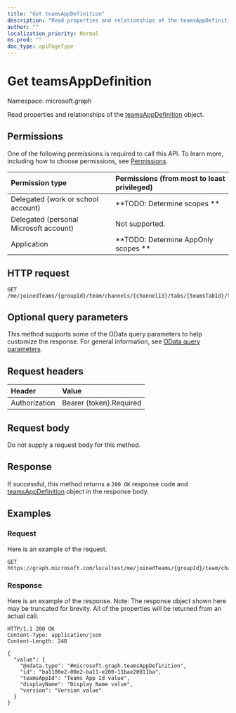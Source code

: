 ```yaml
---
title: "Get teamsAppDefinition"
description: "Read properties and relationships of the teamsAppDefinition object."
author: ""
localization_priority: Normal
ms.prod: ""
doc_type: apiPageType
---
```


# Get teamsAppDefinition

Namespace: microsoft.graph

Read properties and relationships of the [teamsAppDefinition](../resources/teamsappdefinition.md) object.

## Permissions
One of the following permissions is required to call this API. To learn more, including how to choose permissions, see [Permissions](/concepts/permissions-reference.md).

|Permission type|Permissions (from most to least privileged)|
|:---|:---|
|Delegated (work or school account)|**TODO: Determine scopes **|
|Delegated (personal Microsoft account)|Not supported.|
|Application|**TODO: Determine AppOnly scopes **|

## HTTP request
<!-- {
  "blockType": "ignored"
}
-->
``` http
GET /me/joinedTeams/{groupId}/team/channels/{channelId}/tabs/{teamsTabId}/teamsApp/appDefinitions/{teamsAppDefinitionId}
```

## Optional query parameters
This method supports some of the OData query parameters to help customize the response. For general information, see [OData query parameters](/graph/query-parameters).

## Request headers
|Header|Value|
|:---|:---|
|Authorization|Bearer {token}.Required|

## Request body
Do not supply a request body for this method.

## Response
If successful, this method returns a `200 OK` response code and [teamsAppDefinition](../resources/teamsappdefinition.md) object in the response body.

## Examples

### Request
Here is an example of the request.
<!-- {
  "blockType": "request",
  "name": "get_teamsappdefinition"
}
-->
``` http
GET https://graph.microsoft.com/localtest/me/joinedTeams/{groupId}/team/channels/{channelId}/tabs/{teamsTabId}/teamsApp/appDefinitions/{teamsAppDefinitionId}
```

### Response
Here is an example of the response. Note: The response object shown here may be truncated for brevity. All of the properties will be returned from an actual call.
<!-- {
  "blockType": "response",
  "truncated": true,
  "@odata.type": "microsoft.graph.teamsAppDefinition"
}
-->
``` http
HTTP/1.1 200 OK
Content-Type: application/json
Content-Length: 248

{
  "value": {
    "@odata.type": "#microsoft.graph.teamsAppDefinition",
    "id": "ba1100e2-00e2-ba11-e200-11bae20011ba",
    "teamsAppId": "Teams App Id value",
    "displayName": "Display Name value",
    "version": "Version value"
  }
}
```

